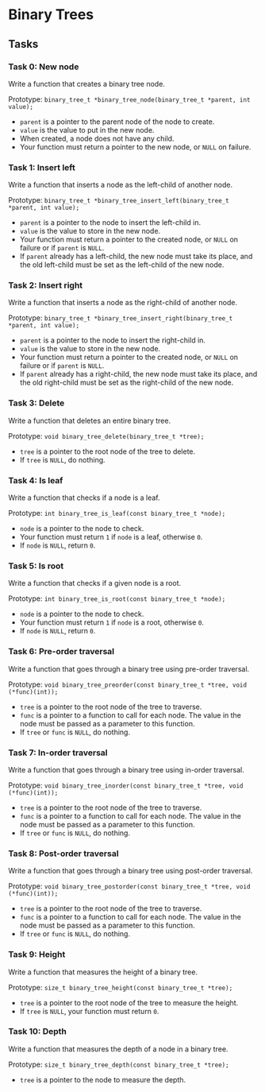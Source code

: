 # Binary Trees

## Tasks

### Task 0: New node
Write a function that creates a binary tree node.

Prototype: `binary_tree_t *binary_tree_node(binary_tree_t *parent, int value);`
- `parent` is a pointer to the parent node of the node to create.
- `value` is the value to put in the new node.
- When created, a node does not have any child.
- Your function must return a pointer to the new node, or `NULL` on failure.

### Task 1: Insert left
Write a function that inserts a node as the left-child of another node.

Prototype: `binary_tree_t *binary_tree_insert_left(binary_tree_t *parent, int value);`
- `parent` is a pointer to the node to insert the left-child in.
- `value` is the value to store in the new node.
- Your function must return a pointer to the created node, or `NULL` on failure or if `parent` is `NULL`.
- If `parent` already has a left-child, the new node must take its place, and the old left-child must be set as the left-child of the new node.

### Task 2: Insert right
Write a function that inserts a node as the right-child of another node.

Prototype: `binary_tree_t *binary_tree_insert_right(binary_tree_t *parent, int value);`
- `parent` is a pointer to the node to insert the right-child in.
- `value` is the value to store in the new node.
- Your function must return a pointer to the created node, or `NULL` on failure or if `parent` is `NULL`.
- If `parent` already has a right-child, the new node must take its place, and the old right-child must be set as the right-child of the new node.

### Task 3: Delete
Write a function that deletes an entire binary tree.

Prototype: `void binary_tree_delete(binary_tree_t *tree);`
- `tree` is a pointer to the root node of the tree to delete.
- If `tree` is `NULL`, do nothing.

### Task 4: Is leaf
Write a function that checks if a node is a leaf.

Prototype: `int binary_tree_is_leaf(const binary_tree_t *node);`
- `node` is a pointer to the node to check.
- Your function must return `1` if `node` is a leaf, otherwise `0`.
- If `node` is `NULL`, return `0`.

### Task 5: Is root
Write a function that checks if a given node is a root.

Prototype: `int binary_tree_is_root(const binary_tree_t *node);`
- `node` is a pointer to the node to check.
- Your function must return `1` if `node` is a root, otherwise `0`.
- If `node` is `NULL`, return `0`.

### Task 6: Pre-order traversal
Write a function that goes through a binary tree using pre-order traversal.

Prototype: `void binary_tree_preorder(const binary_tree_t *tree, void (*func)(int));`
- `tree` is a pointer to the root node of the tree to traverse.
- `func` is a pointer to a function to call for each node. The value in the node must be passed as a parameter to this function.
- If `tree` or `func` is `NULL`, do nothing.

### Task 7: In-order traversal
Write a function that goes through a binary tree using in-order traversal.

Prototype: `void binary_tree_inorder(const binary_tree_t *tree, void (*func)(int));`
- `tree` is a pointer to the root node of the tree to traverse.
- `func` is a pointer to a function to call for each node. The value in the node must be passed as a parameter to this function.
- If `tree` or `func` is `NULL`, do nothing.

### Task 8: Post-order traversal
Write a function that goes through a binary tree using post-order traversal.

Prototype: `void binary_tree_postorder(const binary_tree_t *tree, void (*func)(int));`
- `tree` is a pointer to the root node of the tree to traverse.
- `func` is a pointer to a function to call for each node. The value in the node must be passed as a parameter to this function.
- If `tree` or `func` is `NULL`, do nothing.

### Task 9: Height
Write a function that measures the height of a binary tree.

Prototype: `size_t binary_tree_height(const binary_tree_t *tree);`
- `tree` is a pointer to the root node of the tree to measure the height.
- If `tree` is `NULL`, your function must return `0`.

### Task 10: Depth
Write a function that measures the depth of a node in a binary tree.

Prototype: `size_t binary_tree_depth(const binary_tree_t *tree);`
- `tree` is a pointer to the node to measure the depth.
